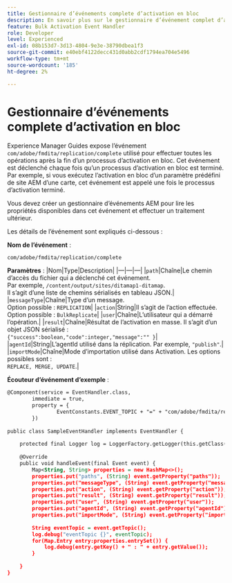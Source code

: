 ```yaml
---
title: Gestionnaire d’événements complete d’activation en bloc
description: En savoir plus sur le gestionnaire d’événement complet d’activation en bloc
feature: Bulk Activation Event Handler
role: Developer
level: Experienced
exl-id: 08b153d7-3d13-4804-9e3e-38790dbea1f3
source-git-commit: e40ebf4122decc431d0abb2cdf1794ea704e5496
workflow-type: tm+mt
source-wordcount: '185'
ht-degree: 2%

---
```


# Gestionnaire d’événements complete d’activation en bloc

Experience Manager Guides expose l’événement `com/adobe/fmdita/replication/complete` utilisé pour effectuer toutes les opérations après la fin d’un processus d’activation en bloc. Cet événement est déclenché chaque fois qu’un processus d’activation en bloc est terminé. Par exemple, si vous exécutez l’activation en bloc d’un paramètre prédéfini de site AEM d’une carte, cet événement est appelé une fois le processus d’activation terminé.

Vous devez créer un gestionnaire d’événements AEM pour lire les propriétés disponibles dans cet événement et effectuer un traitement ultérieur.

Les détails de l’événement sont expliqués ci-dessous :

**Nom de l’événement** :

```
com/adobe/fmdita/replication/complete 
```

**Paramètres** :
|Nom|Type|Description|
|—|—|—|
|`path`|Chaîne|Le chemin d’accès du fichier qui a déclenché cet événement. <br> Par exemple, `/content/output/sites/ditamap1-ditamap`. <br> Il s’agit d’une liste de chemins sérialisés en tableau JSON.|
|`messageType`|Chaîne|Type d’un message. <br>Option possible : `REPLICATION`|
|`action`|String|Il s’agit de l’action effectuée. <br>Option possible : `BulkReplicate`|
|`user`|Chaîne|L’utilisateur qui a démarré l’opération.|
|`result`|Chaîne|Résultat de l’activation en masse. Il s’agit d’un objet JSON sérialisé : <br>`{"success":boolean,"code":integer,"message":"" }`|
|`agentId`|String|L’agentId utilisé dans la réplication. Par exemple, `"publish"`.|
|`importMode`|Chaîne|Mode d’importation utilisé dans Activation. Les options possibles sont : <br>`REPLACE, MERGE, UPDATE`.|


**Écouteur d’événement d’exemple** :

```XML
@Component(service = EventHandler.class,
        immediate = true,
        property = {
                EventConstants.EVENT_TOPIC + "=" + "com/adobe/fmdita/replication/complete",
        })
 
public class SampleEventHandler implements EventHandler {
 
    protected final Logger log = LoggerFactory.getLogger(this.getClass());
 
    @Override
    public void handleEvent(final Event event) {
        Map<String, String> properties = new HashMap<>();
        properties.put("paths", (String) event.getProperty("paths"));
        properties.put("messageType", (String) event.getProperty("messageType"));
        properties.put("action", (String) event.getProperty("action"));
        properties.put("result", (String) event.getProperty("result"));
        properties.put("user", (String) event.getProperty("user"));
        properties.put("agentId", (String) event.getProperty("agentId"));
        properties.put("importMode", (String) event.getProperty("importMode"));
 
        String eventTopic = event.getTopic();
        log.debug("eventTopic {}", eventTopic);
        for(Map.Entry entry:properties.entrySet()) {
            log.debug(entry.getKey() + " : " + entry.getValue());
        }
 
    }
}
```

